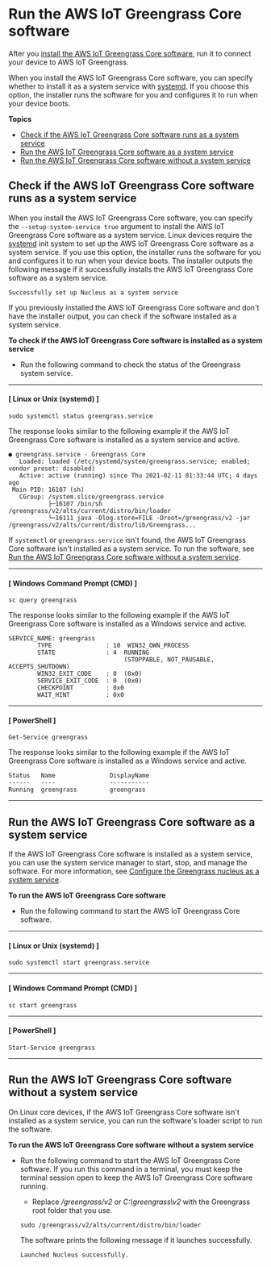 # Run the AWS IoT Greengrass Core software<a name="run-greengrass-core-v2"></a>

After you [install the AWS IoT Greengrass Core software](install-greengrass-core-v2.md), run it to connect your device to AWS IoT Greengrass\.

When you install the AWS IoT Greengrass Core software, you can specify whether to install it as a system service with [systemd](https://en.wikipedia.org/wiki/Systemd)\. If you choose this option, the installer runs the software for you and configures it to run when your device boots\.

**Topics**
+ [Check if the AWS IoT Greengrass Core software runs as a system service](#check-system-service)
+ [Run the AWS IoT Greengrass Core software as a system service](#run-greengrass-core-system-service)
+ [Run the AWS IoT Greengrass Core software without a system service](#run-greengrass-core-no-system-service)

## Check if the AWS IoT Greengrass Core software runs as a system service<a name="check-system-service"></a>

When you install the AWS IoT Greengrass Core software, you can specify the `--setup-system-service true` argument to install the AWS IoT Greengrass Core software as a system service\. Linux devices require the [systemd](https://en.wikipedia.org/wiki/Systemd) init system to set up the AWS IoT Greengrass Core software as a system service\. If you use this option, the installer runs the software for you and configures it to run when your device boots\. The installer outputs the following message if it successfully installs the AWS IoT Greengrass Core software as a system service\.

```
Successfully set up Nucleus as a system service
```

If you previously installed the AWS IoT Greengrass Core software and don't have the installer output, you can check if the software installed as a system service\.

**To check if the AWS IoT Greengrass Core software is installed as a system service**
+ Run the following command to check the status of the Greengrass system service\.

------
#### [ Linux or Unix \(systemd\) ]

  ```
  sudo systemctl status greengrass.service
  ```

  The response looks similar to the following example if the AWS IoT Greengrass Core software is installed as a system service and active\.

  ```
  ● greengrass.service - Greengrass Core
     Loaded: loaded (/etc/systemd/system/greengrass.service; enabled; vendor preset: disabled)
     Active: active (running) since Thu 2021-02-11 01:33:44 UTC; 4 days ago
   Main PID: 16107 (sh)
     CGroup: /system.slice/greengrass.service
             ├─16107 /bin/sh /greengrass/v2/alts/current/distro/bin/loader
             └─16111 java -Dlog.store=FILE -Droot=/greengrass/v2 -jar /greengrass/v2/alts/current/distro/lib/Greengrass...
  ```

  If `systemctl` or `greengrass.service` isn't found, the AWS IoT Greengrass Core software isn't installed as a system service\. To run the software, see [Run the AWS IoT Greengrass Core software without a system service](#run-greengrass-core-no-system-service)\.

------
#### [ Windows Command Prompt \(CMD\) ]

  ```
  sc query greengrass
  ```

  The response looks similar to the following example if the AWS IoT Greengrass Core software is installed as a Windows service and active\.

  ```
  SERVICE_NAME: greengrass
          TYPE               : 10  WIN32_OWN_PROCESS
          STATE              : 4  RUNNING
                                  (STOPPABLE, NOT_PAUSABLE, ACCEPTS_SHUTDOWN)
          WIN32_EXIT_CODE    : 0  (0x0)
          SERVICE_EXIT_CODE  : 0  (0x0)
          CHECKPOINT         : 0x0
          WAIT_HINT          : 0x0
  ```

------
#### [ PowerShell ]

  ```
  Get-Service greengrass
  ```

  The response looks similar to the following example if the AWS IoT Greengrass Core software is installed as a Windows service and active\.

  ```
  Status   Name               DisplayName
  ------   ----               -----------
  Running  greengrass         greengrass
  ```

------

## Run the AWS IoT Greengrass Core software as a system service<a name="run-greengrass-core-system-service"></a>

If the AWS IoT Greengrass Core software is installed as a system service, you can use the system service manager to start, stop, and manage the software\. For more information, see [Configure the Greengrass nucleus as a system service](configure-greengrass-core-v2.md#configure-system-service)\.

**To run the AWS IoT Greengrass Core software**
+ Run the following command to start the AWS IoT Greengrass Core software\.

------
#### [ Linux or Unix \(systemd\) ]

  ```
  sudo systemctl start greengrass.service
  ```

------
#### [ Windows Command Prompt \(CMD\) ]

  ```
  sc start greengrass
  ```

------
#### [ PowerShell ]

  ```
  Start-Service greengrass
  ```

------

## Run the AWS IoT Greengrass Core software without a system service<a name="run-greengrass-core-no-system-service"></a>

On Linux core devices, if the AWS IoT Greengrass Core software isn't installed as a system service, you can run the software's loader script to run the software\.

**To run the AWS IoT Greengrass Core software without a system service**
+ Run the following command to start the AWS IoT Greengrass Core software\. If you run this command in a terminal, you must keep the terminal session open to keep the AWS IoT Greengrass Core software running\.
  + Replace */greengrass/v2* or *C:\\greengrass\\v2* with the Greengrass root folder that you use\.

  ```
  sudo /greengrass/v2/alts/current/distro/bin/loader
  ```

  The software prints the following message if it launches successfully\.

  ```
  Launched Nucleus successfully.
  ```